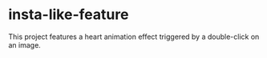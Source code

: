 # insta-like-feature
This project features a heart animation effect triggered by a double-click on an image. 
